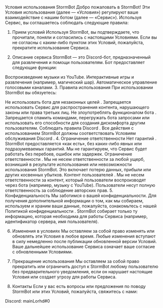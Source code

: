 Условия использования StormBot
Добро пожаловать в StormBot! Эти Условия использования (далее — «Условия») регулируют ваше взаимодействие с нашим ботом (далее — «Сервис»). Используя Сервис, вы соглашаетесь соблюдать следующие правила:

1. Прием условий
Используя StormBot, вы подтверждаете, что прочитали, поняли и согласились с настоящими Условиями. Если вы не согласны с каким-либо пунктом этих Условий, пожалуйста, прекратите использование Сервиса.

2. Описание сервиса
StormBot — это Discord-бот, предназначенный для развлечения и помощи пользователям. Бот предоставляет следующие функции:

Воспроизведение музыки из YouTube.
Интерактивные игры и развлечения (например, магический шар).
Автоматическое управление голосовыми каналами.
3. Правила использования
При использовании StormBot вы обязуетесь:

Не использовать бота для незаконных целей . Запрещается использовать Сервис для распространения контента, нарушающего законы или права третьих лиц.
Не злоупотреблять функционалом бота . Запрещается спамить командами, перегружать бота запросами или использовать его способности для создания дискомфорта другим пользователям.
Соблюдать правила Discord . Все действия с использованием StormBot должны соответствовать Условиям обслуживания Discord .
4. Ограничение ответственности
Нет гарантий . StormBot предоставляется «как есть», без каких-либо явных или подразумеваемых гарантий. Мы не гарантируем, что Сервис будет работать без перебоев, ошибок или задержек.
Ограничение ответственности . Мы не несем ответственности за любой ущерб, возникший в результате использования или невозможности использования StormBot. Это включает потерю данных, прибыли или других косвенных убытков.
Контент пользователей . Мы не несем ответственности за контент, который пользователи воспроизводят через бота (например, музыку с YouTube). Пользователи несут полную ответственность за соблюдение авторских прав.
5. Конфиденциальность
Мы заботимся о вашей конфиденциальности. Для получения дополнительной информации о том, как мы собираем, используем и храним ваши данные, пожалуйста, ознакомьтесь с нашей Политикой конфиденциальности . StormBot собирает только ту информацию, которая необходима для работы Сервиса (например, идентификатор сервера, имя пользователя).

6. Изменения в условиях
Мы оставляем за собой право изменять или обновлять эти Условия в любое время. Любые изменения вступают в силу немедленно после публикации обновленной версии Условий. Ваше дальнейшее использование Сервиса означает ваше согласие с обновленными Условиями.

7. Прекращение использования
Мы оставляем за собой право прекратить или ограничить доступ к StormBot любому пользователю без предварительного уведомления, если он нарушает настоящие Условия или создает угрозу для работы Сервиса.

8. Контакты
Если у вас есть вопросы или предложения по поводу StormBot или этих Условий, пожалуйста, свяжитесь с нами:

Discord: mainLorhd#0 